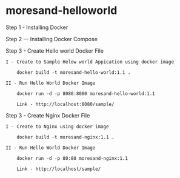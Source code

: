 # moresand-helloworld

Step 1 - Installing Docker

Step 2 — Installing Docker Compose

Step 3 - Create Hello world Docker File

	I - Create to Sample Helow world Appication using docker image
	
		docker build -t moresand-hello-world:1.1 .

	II - Run Hello World Docker Image

		docker run -d -p 8080:8080 moresand-hello-world:1.1

		Link - http://localhost:8080/sample/

Step 3 - Create Nginx Docker File

	I - Create to Nginx using docker image
	
		docker build -t moresand-nginx:1.1 .

	II - Run Hello World Docker Image

		docker run -d -p 80:80 moresand-nginx:1.1

		Link - http://localhost/sample/
